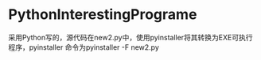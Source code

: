 # PythonInterestingPrograme
采用Python写的，源代码在new2.py中，使用pyinstaller将其转换为EXE可执行程序，pyinstaller
命令为pyinstaller -F new2.py
